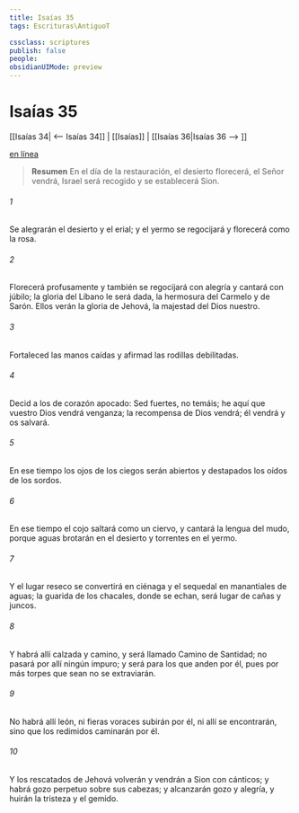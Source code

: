 ```yaml
---
title: Isaías 35
tags: Escrituras\AntiguoT

cssclass: scriptures
publish: false
people:
obsidianUIMode: preview
---
```


# Isaías 35
[[Isaías 34| <-- Isaías 34]] | [[Isaías]] | [[Isaías 36|Isaías 36 --> ]]

[en línea](https://churchofjesuschrist.org/study/scriptures/ot/isa/35?lang=spa)

> __Resumen__
En el día de la restauración, el desierto florecerá, el Señor vendrá, Israel será recogido y se establecerá Sion.

###### 1 
Se alegrarán el desierto y el erial; y el yermo se regocijará y florecerá como la rosa.

###### 2 
Florecerá profusamente y también se regocijará con alegría y cantará con júbilo; la gloria del Líbano le será dada, la hermosura del Carmelo y de Sarón. Ellos verán la gloria de Jehová, la majestad del Dios nuestro.

###### 3 
Fortaleced las manos caídas y afirmad las rodillas debilitadas.

###### 4 
Decid a los de corazón apocado: Sed fuertes, no temáis; he aquí que vuestro Dios vendrá  venganza; la recompensa de Dios vendrá; él vendrá y os salvará.

###### 5 
En ese tiempo los ojos de los ciegos serán abiertos y destapados los oídos de los sordos.

###### 6 
En ese tiempo el cojo saltará como un ciervo, y cantará la lengua del mudo, porque aguas brotarán en el desierto y torrentes en el yermo.

###### 7 
Y el lugar reseco se convertirá en ciénaga y el sequedal en manantiales de aguas; la guarida de los chacales, donde se echan, será lugar de cañas y juncos.

###### 8 
Y habrá allí calzada y camino, y será llamado Camino de Santidad; no pasará por allí ningún impuro; y será para los que anden por él, pues por más torpes que sean no se extraviarán.

###### 9 
No habrá allí león, ni fieras voraces subirán por él, ni allí se encontrarán, sino que los redimidos caminarán por él.

###### 10 
Y los rescatados de Jehová volverán y vendrán a Sion con cánticos; y habrá gozo perpetuo sobre sus cabezas; y alcanzarán gozo y alegría, y huirán la tristeza y el gemido.

